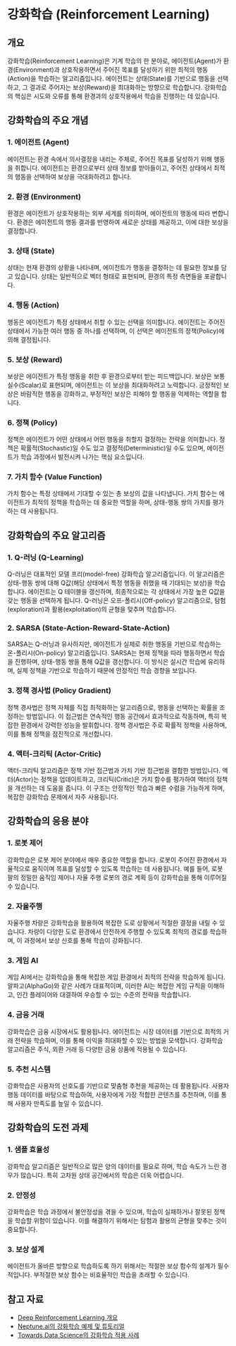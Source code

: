 # 강화학습 (Reinforcement Learning)

## 개요
강화학습(Reinforcement Learning)은 기계 학습의 한 분야로, 에이전트(Agent)가 환경(Environment)과 상호작용하면서 주어진 목표를 달성하기 위한 최적의 행동(Action)을 학습하는 알고리즘입니다. 에이전트는 상태(State)를 기반으로 행동을 선택하고, 그 결과로 주어지는 보상(Reward)을 최대화하는 방향으로 학습합니다. 강화학습의 핵심은 시도와 오류를 통해 환경과의 상호작용에서 학습을 진행하는 데 있습니다.

## 강화학습의 주요 개념

### 1. 에이전트 (Agent)
에이전트는 환경 속에서 의사결정을 내리는 주체로, 주어진 목표를 달성하기 위해 행동을 취합니다. 에이전트는 환경으로부터 상태 정보를 받아들이고, 주어진 상태에서 최적의 행동을 선택하여 보상을 극대화하려고 합니다.

### 2. 환경 (Environment)
환경은 에이전트가 상호작용하는 외부 세계를 의미하며, 에이전트의 행동에 따라 변합니다. 환경은 에이전트의 행동 결과를 반영하여 새로운 상태를 제공하고, 이에 대한 보상을 결정합니다.

### 3. 상태 (State)
상태는 현재 환경의 상황을 나타내며, 에이전트가 행동을 결정하는 데 필요한 정보를 담고 있습니다. 상태는 일반적으로 벡터 형태로 표현되며, 환경의 특정 측면들을 포괄합니다.

### 4. 행동 (Action)
행동은 에이전트가 특정 상태에서 취할 수 있는 선택을 의미합니다. 에이전트는 주어진 상태에서 가능한 여러 행동 중 하나를 선택하며, 이 선택은 에이전트의 정책(Policy)에 의해 결정됩니다.

### 5. 보상 (Reward)
보상은 에이전트가 특정 행동을 취한 후 환경으로부터 받는 피드백입니다. 보상은 보통 실수(Scalar)로 표현되며, 에이전트는 이 보상을 최대화하려고 노력합니다. 긍정적인 보상은 바람직한 행동을 강화하고, 부정적인 보상은 피해야 할 행동을 억제하는 역할을 합니다.

### 6. 정책 (Policy)
정책은 에이전트가 어떤 상태에서 어떤 행동을 취할지 결정하는 전략을 의미합니다. 정책은 확률적(Stochastic)일 수도 있고 결정적(Deterministic)일 수도 있으며, 에이전트가 학습 과정에서 발전시켜 나가는 핵심 요소입니다.

### 7. 가치 함수 (Value Function)
가치 함수는 특정 상태에서 기대할 수 있는 총 보상의 값을 나타냅니다. 가치 함수는 에이전트가 최적의 정책을 학습하는 데 중요한 역할을 하며, 상태-행동 쌍의 가치를 평가하는 데 사용됩니다.

## 강화학습의 주요 알고리즘

### 1. Q-러닝 (Q-Learning)
Q-러닝은 대표적인 모델 프리(model-free) 강화학습 알고리즘입니다. 이 알고리즘은 상태-행동 쌍에 대해 Q값(해당 상태에서 특정 행동을 취했을 때 기대되는 보상)을 학습합니다. 에이전트는 Q 테이블을 갱신하며, 최종적으로는 각 상태에서 가장 높은 Q값을 갖는 행동을 선택하게 됩니다. Q-러닝은 오프-폴리시(Off-policy) 알고리즘으로, 탐험(exploration)과 활용(exploitation)의 균형을 맞추며 학습합니다.

### 2. SARSA (State-Action-Reward-State-Action)
SARSA는 Q-러닝과 유사하지만, 에이전트가 실제로 취한 행동을 기반으로 학습하는 온-폴리시(On-policy) 알고리즘입니다. SARSA는 현재 정책을 따라 행동하면서 학습을 진행하며, 상태-행동 쌍을 통해 Q값을 갱신합니다. 이 방식은 실시간 학습에 유리하며, 실제 정책을 기반으로 학습하기 때문에 안정적인 학습 경향을 보입니다.

### 3. 정책 경사법 (Policy Gradient)
정책 경사법은 정책 자체를 직접 최적화하는 알고리즘으로, 행동을 선택하는 확률을 조정하는 방법입니다. 이 접근법은 연속적인 행동 공간에서 효과적으로 작동하며, 특히 복잡한 환경에서 강력한 성능을 발휘합니다. 정책 경사법은 주로 확률적 정책을 사용하며, 이를 통해 정책을 점진적으로 개선합니다.

### 4. 액터-크리틱 (Actor-Critic)
액터-크리틱 알고리즘은 정책 기반 접근법과 가치 기반 접근법을 결합한 방법입니다. 액터(Actor)는 정책을 업데이트하고, 크리틱(Critic)은 가치 함수를 평가하여 액터의 정책을 개선하는 데 도움을 줍니다. 이 구조는 안정적인 학습과 빠른 수렴을 가능하게 하며, 복잡한 강화학습 문제에서 자주 사용됩니다.

## 강화학습의 응용 분야

### 1. 로봇 제어
강화학습은 로봇 제어 분야에서 매우 중요한 역할을 합니다. 로봇이 주어진 환경에서 자율적으로 움직이며 목표를 달성할 수 있도록 학습하는 데 사용됩니다. 예를 들어, 로봇 팔의 정밀한 움직임 제어나 자율 주행 로봇의 경로 계획 등이 강화학습을 통해 이루어질 수 있습니다.

### 2. 자율주행
자율주행 차량은 강화학습을 활용하여 복잡한 도로 상황에서 적절한 결정을 내릴 수 있습니다. 차량이 다양한 도로 환경에서 안전하게 주행할 수 있도록 최적의 경로를 학습하며, 이 과정에서 보상 신호를 통해 학습이 강화됩니다.

### 3. 게임 AI
게임 AI에서는 강화학습을 통해 복잡한 게임 환경에서 최적의 전략을 학습하게 됩니다. 알파고(AlphaGo)와 같은 사례가 대표적이며, 이러한 AI는 복잡한 게임 규칙을 이해하고, 인간 플레이어와 대결하여 우승할 수 있는 수준의 전략을 학습합니다.

### 4. 금융 거래
강화학습은 금융 시장에서도 활용됩니다. 에이전트는 시장 데이터를 기반으로 최적의 거래 전략을 학습하며, 이를 통해 이익을 최대화할 수 있는 방법을 모색합니다. 강화학습 알고리즘은 주식, 외환 거래 등 다양한 금융 상품에 적용될 수 있습니다.

### 5. 추천 시스템
강화학습은 사용자의 선호도를 기반으로 맞춤형 추천을 제공하는 데 활용됩니다. 사용자 행동 데이터를 바탕으로 학습하여, 사용자에게 가장 적합한 콘텐츠를 추천하며, 이를 통해 사용자 만족도를 높일 수 있습니다.

## 강화학습의 도전 과제

### 1. 샘플 효율성
강화학습 알고리즘은 일반적으로 많은 양의 데이터를 필요로 하며, 학습 속도가 느린 경우가 많습니다. 특히 고차원 상태 공간에서의 학습은 더욱 어렵습니다.

### 2. 안정성
강화학습은 학습 과정에서 불안정성을 겪을 수 있으며, 학습이 실패하거나 잘못된 정책을 학습할 위험이 있습니다. 이를 해결하기 위해서는 탐험과 활용의 균형을 맞추는 것이 중요합니다.

### 3. 보상 설계
에이전트가 올바른 방향으로 학습하도록 하기 위해서는 적절한 보상 함수의 설계가 필수적입니다. 부적절한 보상 함수는 비효율적인 학습을 초래할 수 있습니다.

## 참고 자료
- [Deep Reinforcement Learning 개요](https://mlq.ai/deep-reinforcement-learning/)
- [Neptune.ai의 강화학습 예제 및 튜토리얼](https://neptune.ai/blog/reinforcement-learning-tutorials-examples)
- [Towards Data Science의 강화학습 적용 사례](https://towardsdatascience.com)
